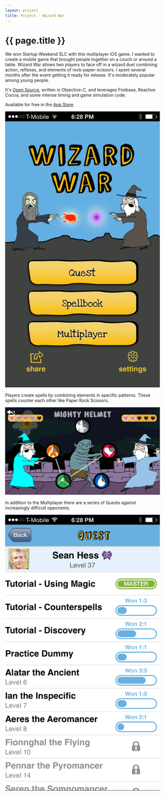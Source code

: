 ```yaml
---
layout: project
title: Project - Wizard War
---
```


{{ page.title }}
================

We won Startup Weekend SLC with this multiplayer iOS game. I wanted to create a mobile game that brought people together on a couch or around a table. Wizard War allows two players to face off in a wizard duel combining action, reflexes, and elements of rock-paper-scissors. I spent several months after the event getting it ready for release. It's moderately popular among young people.

It's [Open Source](https://github.com/seanhess/wizardwar#wizard-war), written in Objective-C, and leverages Firebase, Reactive Cocoa, and some intense timing and game simulation code.

Available for free in the [App Store](http://appstore.com/wizardwar)

![Main Menu](/images/wizard-menu-1.png)

Players create spells by combining elements in specific patterns. These spells counter each other like Paper Rock Scissors.

![Battle](/images/wizard-battle-2.png)

In addition to the Multiplayer there are a series of Quests against increasingly difficult opponents.

![Quest](/images/wizard-quests-3.png)

